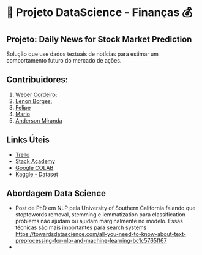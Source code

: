 # 🚀 Projeto DataScience - Finanças 💰


## Projeto: **Daily News for Stock Market Prediction**

Solução que use dados textuais de notícias para estimar um comportamento futuro do mercado de ações.


## Contribuidores:

1. [Weber Cordeiro](https://github.com/webercg);
2. [Lenon Borges](https://github.com/lenonborges);
3. [Felipe](https://github.com/felipeps1)
4. [Mario]()
5. [Anderson Miranda](https://github.com/aluipio)


## Links Úteis

- [Trello](https://trello.com/b/oWJT0AQw/stack-labs-3-edi%C3%A7%C3%A3o)
- [Stack Academy](https://stackacademy.com.br)
- [Google COLAB](https://colab.research.google.com/?hl=pt_BR)
- [Kaggle - Dataset](https://www.kaggle.com)


## Abordagem Data Science
- Post de PhD em NLP pela University of Southern California falando que stoptowords removal, stemming e lemmatization para classification problems não ajudam ou ajudam marginalmente no modelo. Essas técnicas são mais importantes para search systems https://towardsdatascience.com/all-you-need-to-know-about-text-preprocessing-for-nlp-and-machine-learning-bc1c5765ff67
- 
